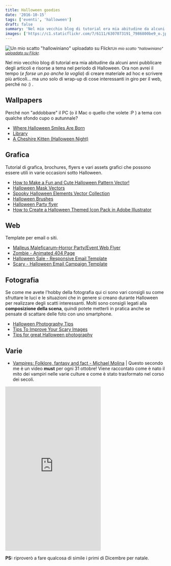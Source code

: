 ```yaml
---
title: Halloween goodies
date: '2016-10-15'
tags: ['eventi', 'halloween']
draft: false
summary: 'Nel mio vecchio blog di tutorial era mia abitudine da alcuni anni pubblicare degli articoli e risorse a tema nel periodo di Halloween.'
images: ['https://c1.staticflickr.com/7/6111/6307073191_7986800be9_o.jpg']
---
```


![Un mio scatto "hallowiniano" uploadato su Flickr](https://c1.staticflickr.com/7/6111/6307073191_7986800be9_o.jpg)<small>_Un mio scatto "hallowiniano" [uploadato su Flickr](https://www.flickr.com/photos/moebius06/6307073191/)._</small>

Nel mio vecchio blog di tutorial era mia abitudine da alcuni anni pubblicare degli articoli e risorse a tema nel periodo di Halloween. Ora non avrei il tempo (_e forse un po anche la voglia_) di creare materiale ad hoc e scrivere più articoli... ma uno solo di wrap-up di cose interessanti in giro per il web, perché no :) .

## Wallpapers

Perché non "addobbare" il PC (o il Mac o quello che volete :P ) a tema con qualche sfondo cupo o autunnale?

- [Where Halloween Smiles Are Born](http://www.vladstudio.com/it/wallpaper/?where_halloween_smiles_are_born)
- [Library](http://www.vladstudio.com/en/wallpaper/?library)
- [A Cheshire Kitten (Halloween Night)](http://www.vladstudio.com/en/wallpaper/?halloween_kitten)

## Grafica

Tutorial di grafica, brochures, flyers e vari assets grafici che possono essere utili in varie occasioni sotto Halloween.

- [How to Make a Fun and Cute Halloween Pattern Vector!](http://vectips.com/tutorials/make-a-fun-and-cute-halloween-pattern-vector/?utm_content=buffere668d&utm_medium=social&utm_source=twitter.com&utm_campaign=buffer)
- [Halloween Mask Vectors](https://www.vecteezy.com/vector-art/90968-halloween-mask-vectors)
- [Spooky Halloween Elements Vector Collection](https://www.vecteezy.com/vector-art/123257-spooky-halloween-elements-vector-collection)
- [Halloween Brushes](https://www.brusheezy.com/brushes/22368-halloween-brushes)
- [Halloween Party flyer](https://graphicriver.net/item/halloween/13125056?s_rank=10)
- [How to Create a Halloween Themed Icon Pack in Adobe Illustrator](https://design.tutsplus.com/tutorials/how-to-create-a-halloween-themed-icon-pack--cms-27240)

## Web

Template per email o siti.

- [Malleus Maleficarum–Horror Party/Event Web Flyer](https://themeforest.net/item/malleus-maleficarumhorror-partyevent-web-flyer/2867206?s_rank=8)
- [Zombie - Animated 404 Page](https://themeforest.net/item/zombie-animated-404-page/9599753?s_rank=5)
- [Halloween Sale - Responsive Email Template](https://themeforest.net/item/halloween-sale-responsive-email-template/5913102?s_rank=3)
- [Scary - Halloween Email Campaign Template](https://themeforest.net/item/scary-halloween-email-campaign-template/5647878?s_rank=2)

## Fotografia

Se come me avete l'hobby della fotografia qui ci sono vari consigli su come sfruttare le luci e le situazioni che in genere si creano durante Halloween per realizzare degli scatti interessanti. Molti sono consigli legati alla **composizione della scena**, quindi potete metterli in pratica anche se pensate di scattare delle foto con uno smartphone.

- [Halloween Photography Tips](http://digital-photography-school.com/halloween-photography-tips/)
- [Tips To Improve Your Scary Images](http://www.apogeephoto.com/5-tips-to-improve-your-halloween-photography/)
- [Tips for great Halloween photography](http://www.digital-photo-secrets.com/tip/2715/tips-for-great-halloween-photography/)

## Varie

- [Vampires: Folklore, fantasy and fact - Michael Molina](https://www.youtube.com/watch?v=_0ThKRmySoU) | Questo secondo me è un video **must** per ogni 31 ottobre! Viene raccontato come è nato il mito dei vampiri nelle varie culture e come è stato trasformato nel corso dei secoli.

<iframe loading="lazy" class="w-full" height="515" src="https://www.youtube.com/embed/_0ThKRmySoU" frameborder="0" allowfullscreen></iframe>

**PS:** riproverò a fare qualcosa di simile i primi di Dicembre per natale.
